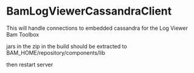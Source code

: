 BamLogViewerCassandraClient
===========================

This will handle connections to embedded cassandra for the Log Viewer Bam Toolbox


jars in the zip in the build should be extracted to BAM_HOME/repository/components/lib

then restart server
